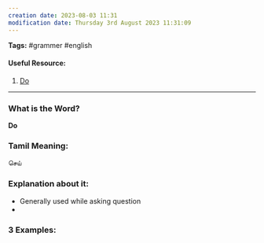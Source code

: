 ```yaml
---
creation date: 2023-08-03 11:31
modification date: Thursday 3rd August 2023 11:31:09
---
```


**Tags:** #grammer #english 

#### Useful Resource:
1. [Do](https://www.youtube.com/watch?v=CpDcJ91scLA&pp=ygUPZG8gZW5nbGlzaHRhbWls)

--------------------------------------

### What is the Word?

**Do**

### Tamil Meaning:

செய்

### Explanation about it:

* Generally used while asking question
*  
### 3 Examples:




